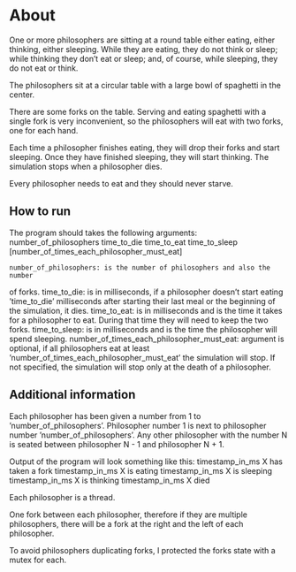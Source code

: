 # About

One or more philosophers are sitting at a round table either eating, either thinking,
either sleeping. While they are eating, they do not think or sleep; while thinking
they don’t eat or sleep; and, of course, while sleeping, they do not eat or think.

The philosophers sit at a circular table with a large bowl of spaghetti in the center.

There are some forks on the table. Serving and eating spaghetti with a single fork
is very inconvenient, so the philosophers will eat with two forks, one for each hand.

Each time a philosopher finishes eating, they will drop their forks and start sleeping.
Once they have finished sleeping, they will start thinking. The simulation stops
when a philosopher dies.

Every philosopher needs to eat and they should never starve.

## How to run

The program should takes the following arguments: number_of_philosophers time_to_die
time_to_eat time_to_sleep [number_of_times_each_philosopher_must_eat]

    number_of_philosophers: is the number of philosophers and also the number
of forks.
    time_to_die: is in milliseconds, if a philosopher doesn’t start eating ’time_to_die’
milliseconds after starting their last meal or the beginning of the simulation,
it dies.
    time_to_eat: is in milliseconds and is the time it takes for a philosopher to
eat. During that time they will need to keep the two forks.
    time_to_sleep: is in milliseconds and is the time the philosopher will spend
sleeping.
    number_of_times_each_philosopher_must_eat: argument is optional, if all
philosophers eat at least ’number_of_times_each_philosopher_must_eat’ the
simulation will stop. If not specified, the simulation will stop only at the death
of a philosopher.

## Additional information
Each philosopher has been given a number from 1 to ’number_of_philosophers’. Philosopher number 1 is next to philosopher number ’number_of_philosophers’. Any other philosopher with the number N is seated between philosopher N - 1 and
philosopher N + 1.

Output of the program will look something like this:
    timestamp_in_ms X has taken a fork
    timestamp_in_ms X is eating
    timestamp_in_ms X is sleeping
    timestamp_in_ms X is thinking
    timestamp_in_ms X died

Each philosopher is a thread.

One fork between each philosopher, therefore if they are multiple philosophers, there
will be a fork at the right and the left of each philosopher.

To avoid philosophers duplicating forks, I protected the forks state with a mutex for each.

